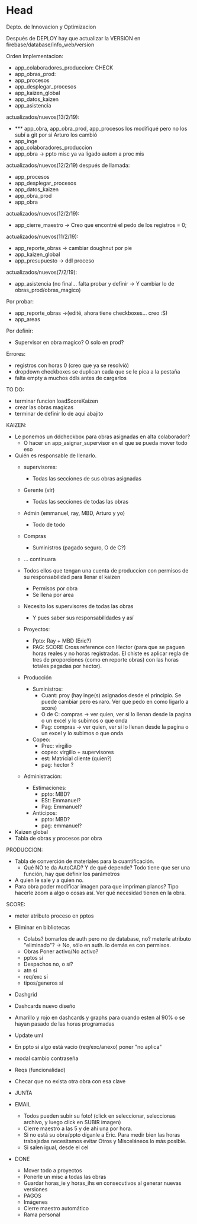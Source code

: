 # Head
Depto. de Innovacion y Optimizacion

Después de DEPLOY hay que actualizar la VERSION en firebase/database/info_web/version
 
 Orden Implementacion:
 - app_colaboradores_produccion: CHECK
 - app_obras_prod: 
 - app_procesos
 - app_desplegar_procesos
 - app_kaizen_global
 - app_datos_kaizen
 - app_asistencia
 
 actualizados/nuevos(13/2/19):
 - *** app_obra, app_obra_prod, app_procesos los modifiqué pero no los subí a git por si Arturo los cambió
 - app_inge
 - app_colaboradores_produccion
 - app_obra -> ppto misc ya va ligado autom a proc mis
 
 actualizados/nuevos(12/2/19) después de llamada:
 - app_procesos
 - app_desplegar_procesos
 - app_datos_kaizen
 - app_obra_prod
 - app_obra
 
 actualizados/nuevos(12/2/19):
 - app_cierre_maestro -> Creo que encontré el pedo de los registros = 0;
 
 actualizados/nuevos(11/2/19):
 - app_reporte_obras -> cambiar doughnut por pie
 - app_kaizen_global
 - app_presupuesto -> ddl proceso
 
 actualizados/nuevos(7/2/19):
 - app_asistencia (no final... falta probar y definir -> Y cambiar lo de obras_prod/obras_magico)
 
 
 Por probar:
 - app_reporte_obras ->(edité, ahora tiene checkboxes... creo :S)
 - app_areas

 Por definir:
 - Supervisor en obra magico? O solo en prod?

 Errores:
 - registros con horas 0 (creo que ya se resolvió)
 - dropdown checkboxes se duplican cada que se le pica a la pestaña
 - falta empty a muchos ddls antes de cargarlos

TO DO:
 - terminar funcion loadScoreKaizen
 - crear las obras magicas
 - terminar de definir lo de aqui abajito

KAIZEN: 
  - Le ponemos un ddcheckbox para obras asignadas en alta colaborador?
     - O hacer un app_asignar_supervisor en el que se pueda mover todo eso
  - Quién es responsable de llenarlo.
    - supervisores:
      - Todas las secciones de sus obras asignadas
    - Gerente (vir)
      - Todas las secciones de todas las obras
    - Admin (emmanuel, ray, MBD, Arturo y yo) 
      - Todo de todo
    - Compras
      - Suministros (pagado seguro, O de C?)
    - ... continuara
    
    - Todos ellos que tengan una cuenta de produccion con permisos de su responsabilidad para llenar el kaizen
      - Permisos por obra
      - Se llena por area
    - Necesito los supervisores de todas las obras
      - Y pues saber sus responsabilidades y así
    
    - Proyectos: 
      - Ppto: Ray + MBD (Eric?)
      - PAG: SCORE Cross reference con Hector (para que se paguen horas reales y no horas registradas. El chiste es aplicar regla de tres de proporciones (como en reporte obras) con las horas totales pagadas por hector).
    - Producción
      - Suministros:
        - Cuant: proy (hay inge(s) asignados desde el principio. Se puede cambiar pero es raro. Ver que pedo en como ligarlo a score)
        - O de C: compras -> ver quien, ver si lo llenan desde la pagina o un excel y lo subimos o que onda
        - Pag: compras -> ver quien, ver si lo llenan desde la pagina o un excel y lo subimos o que onda
      - Copeo:
        - Prec: virgilio
        - copeo: virgilio + supervisores 
        - est: Matricial cliente (quien?)
        - pag: hector ?
    - Administración:
      - Estimaciones:
        - ppto: MBD?
        - ESt: Emmanuel?
        - Pag: Emmanuel?
      - Anticipos:
        - ppto: MBD?
        - pag: emmanuel?
 - Kaizen global
 - Tabla de obras y procesos por obra
      
PRODUCCION:
  
  - Tabla de converción de materiales para la cuantificación.
     - Qué NO te da AutoCAD? Y de qué depende? Todo tiene que ser una función, hay que definir los parámetros
  - A quien le sale y a quien no.
  - Para obra poder modificar imagen para que impriman planos? Tipo hacerle zoom a algo o cosas así. Ver qué necesidad tienen en la obra.

 
SCORE:
  - meter atributo proceso en pptos
  
  - Eliminar en bibliotecas
    - Colabs? borrarlos de auth pero no de database, no? meterle atributo "eliminado"? -> No, sólo en auth. lo demás es con permisos.
    - Obras Poner activo/No activo?
    - pptos sí
    - Despachos no, o sí?
    - atn sí
    - req/exc sí
    - tipos/generos sí
  - Dashgrid
  - Dashcards nuevo diseño
  - Amarillo y rojo en dashcards y graphs para cuando esten al 90% o se hayan pasado de las horas programadas
  - Update uml
  - En ppto si algo está vacio (req/exc/anexo) poner "no aplica"
  - modal cambio contraseña
  - Reqs (funcionalidad)
  - Checar que no exista otra obra con esa clave

- JUNTA
  
- EMAIL
  - Todos pueden subir su foto! (click en seleccionar, seleccionas archivo, y luego click en SUBIR imagen)
  - Cierre maestro a las 5 y de ahí una por hora.
  - Si no está su obra/ppto díganle a Eric. Para medir bien las horas trabajadas necesitamos evitar Otros y Misceláneos lo más posible.
  - Si salen igual, desde el cel
  
- DONE
  - Mover todo a proyectos
  - Ponerle un misc a todas las obras
  - Guardar horas_ie y horas_ihs en consecutivos al generar nuevas versiones
  - PAGOS
  - Imágenes
  - Cierre maestro automático
  - Rama personal
